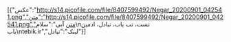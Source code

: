 [{"عکس":"http://s14.picofile.com/file/8407599492/Negar_20200901_042541.png","متن":"http://s14.picofile.com/file/8407599492/Negar_20200901_042541.png","متن آبی":"سلام\nتست، تب یاب، تبادل، ادمین یاب\ntebik.ir","لینک":"تبادل"}]
